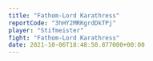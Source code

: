 ```yaml
---
title: "Fathom-Lord Karathress"
reportCode: "3hHY2MRKgrdDkTPj"
player: "Stifmeister"
fight: "Fathom-Lord Karathress"
date: 2021-10-06T18:48:50.877000+00:00
---
```

